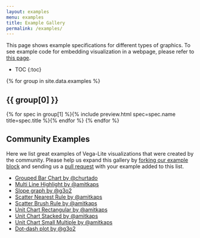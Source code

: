 ```yaml
---
layout: examples
menu: examples
title: Example Gallery
permalink: /examples/
---
```


This page shows example specifications for different types of graphics.
To see example code for embedding visualization in a webpage, please refer to [this page](../usage/embed.html).


* TOC
{:toc}

{% for group in site.data.examples %}
## {{ group[0] }}
<span class="gallery">{% for spec in group[1] %}{% include preview.html spec=spec.name title=spec.title %}{% endfor %}</span>
{% endfor %}

## Community Examples

Here we list great examples of Vega-Lite visualizations that were created by the community. Please help us expand this gallery by [forking our example block](https://bl.ocks.org/domoritz/455e1c7872c4b38a58b90df0c3d7b1b9) and sending us a [pull request](https://github.com/vega/vega-lite/edit/master/site/examples/gallery.md) with your example added to this list.

* [Grouped Bar Chart by @churtado](https://bl.ocks.org/domoritz/f5abc519dd990bfcbc3f20f634658364)
* [Multi Line Highlight by @amitkaps](https://bl.ocks.org/amitkaps/fe4238e716db53930b2f1a70d3401701)
* [Slope graph by @g3o2](https://bl.ocks.org/g3o2/a6c539eacfb0b99eaf01e4f20b9f2897)
* [Scatter Nearest Rule by @amitkaps](https://bl.ocks.org/amitkaps/abfa7157d4366cc43cbbba55353d35d8)
* [Scatter Brush Rule by @amitkaps](https://bl.ocks.org/amitkaps/a484b94a7e1e0705c5ec865ba31f463c)
* [Unit Chart Rectangular by @amitkaps](https://bl.ocks.org/amitkaps/d6648bd8ddb1c1e3706d7530126d1e2b)
* [Unit Chart Stacked by @amitkaps](https://bl.ocks.org/amitkaps/cdc7dacd8f7d9f2a9cff4b10d3279b86)
* [Unit Chart Small Multiple by @amitkaps](https://bl.ocks.org/amitkaps/67bd6dcb2af300a2b76f1e2351c1afdc)
* [Dot-dash plot by @g3o2](https://bl.ocks.org/g3o2/bd4362574137061c243a2994ba648fb8)
